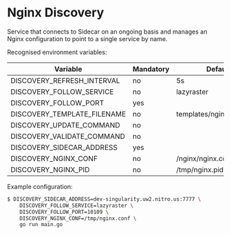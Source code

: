 Nginx Discovery
===============

Service that connects to Sidecar on an ongoing basis and manages an Nginx
configuration to point to a single service by name.

Recognised environment variables:

Variable                              | Mandatory  | Default
--------------------------------------| ---------- | -------------------
DISCOVERY_REFRESH_INTERVAL            | no         | 5s
DISCOVERY_FOLLOW_SERVICE              | no         | lazyraster
DISCOVERY_FOLLOW_PORT                 | yes        |
DISCOVERY_TEMPLATE_FILENAME           | no         | templates/nginx.conf.tmpl
DISCOVERY_UPDATE_COMMAND              | no         |
DISCOVERY_VALIDATE_COMMAND            | no         |
DISCOVERY_SIDECAR_ADDRESS             | yes        |
DISCOVERY_NGINX_CONF                  | no         | /nginx/nginx.conf
DISCOVERY_NGINX_PID                   | no         | /tmp/nginx.pid

Example configuration:

```bash
$ DISCOVERY_SIDECAR_ADDRESS=dev-singularity.uw2.nitro.us:7777 \
	DISCOVERY_FOLLOW_SERVICE=lazyraster \
	DISCOVERY_FOLLOW_PORT=10109 \
	DISCOVERY_NGINX_CONF=/tmp/nginx.conf \
	go run main.go
```
